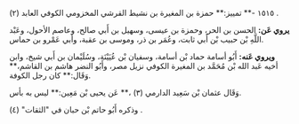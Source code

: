 ١٥١٥ -** تمييز:** حمزة بن المغيرة بن نشيط القرشي المخزومي الكوفي العابد (٢) .

**يروي عَن:** الحسن بن الحر، وحمزة بن عيسى، وسهيل بن أَبي صالح، وعاصم الأحول، وعَبْد اللَّهِ بْن حبيب بْن أَبي ثابت، وعُمَر بن ذر، وموسى بن عقبة، وأبي عَمْرو بن حماس.

**ويروي عَنه:** أَبُو أسامة حماد بْن أسامة، وسفيان بْن عُيَيْنَة، وسُلَيْمان بن أَبي شيخ، وابن أخيه عَبد الله بْن مُحَمَّد بن المغيرة الكوفي نزيل مصر، وأَبُو النضر هاشم بن القاشم،** وَقَال:** كان رجل الكوفة.

وَقَال عثمان بْن سَعِيد الدارمي (٣) ،** عَن يحيى بْن مَعِين:** ليس به بأس.

وذكره أَبُو حاتم بْن حبان في "الثقات" (٤) .